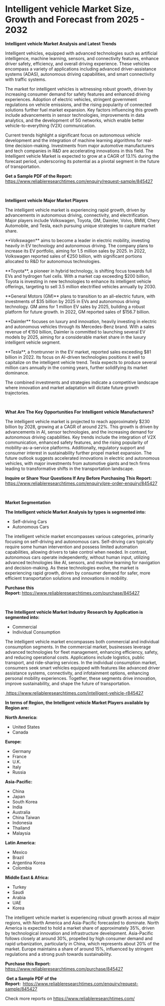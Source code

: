 <p><h1>Intelligent vehicle Market Size, Growth and Forecast from 2025 - 2032</h1></p><p><strong>Intelligent vehicle Market Analysis and Latest Trends</strong></p>
<p><p>Intelligent vehicles, equipped with advanced technologies such as artificial intelligence, machine learning, sensors, and connectivity features, enhance driver safety, efficiency, and overall driving experience. These vehicles encompass a variety of applications including advanced driver-assistance systems (ADAS), autonomous driving capabilities, and smart connectivity with traffic systems.</p><p>The market for intelligent vehicles is witnessing robust growth, driven by increasing consumer demand for safety features and enhanced driving experiences. Adoption of electric vehicles, stringent government regulations on vehicle emissions, and the rising popularity of connected solutions further fuel market expansion. Key factors influencing this growth include advancements in sensor technologies, improvements in data analytics, and the development of 5G networks, which enable better vehicle-to-everything (V2X) communication.</p><p>Current trends highlight a significant focus on autonomous vehicle development and the integration of machine learning algorithms for real-time decision-making. Investments from major automotive manufacturers and tech companies in R&D are accelerating innovations in this field. The Intelligent vehicle Market is expected to grow at a CAGR of 13.1% during the forecast period, underscoring its potential as a pivotal segment in the future of transportation.</p></p>
<p><strong>Get a Sample PDF of the Report:&nbsp;</strong> <a href="https://www.reliableresearchtimes.com/enquiry/request-sample/845427?utm_campaign=3548&utm_medium=2&utm_source=Github&utm_content=ia&utm_term=30032025&utm_id=intelligent-vehicle">https://www.reliableresearchtimes.com/enquiry/request-sample/845427</a></p>
<p>&nbsp;</p>
<p><strong>Intelligent vehicle Major Market Players</strong></p>
<p><p>The intelligent vehicle market is experiencing rapid growth, driven by advancements in autonomous driving, connectivity, and electrification. Major players include Volkswagen, Toyota, GM, Daimler, Volvo, BMW, Chery Automobile, and Tesla, each pursuing unique strategies to capture market share.</p><p>**Volkswagen** aims to become a leader in electric mobility, investing heavily in EV technology and autonomous driving. The company plans to increase its EV portfolio, aiming for 1.5 million sales by 2025. In 2022, Volkswagen reported sales of €250 billion, with significant portions allocated to R&D for autonomous technologies.</p><p>**Toyota**, a pioneer in hybrid technology, is shifting focus towards full EVs and hydrogen fuel cells. With a market cap exceeding $200 billion, Toyota is investing in new technologies to enhance its intelligent vehicle offerings, targeting to sell 3.5 million electrified vehicles annually by 2030.</p><p>**General Motors (GM)** plans to transition to an all-electric future, with investments of $35 billion by 2025 in EVs and autonomous driving technology. GM aims for 1 million EV sales by 2025, building a robust platform for future growth. In 2022, GM reported sales of $156.7 billion.</p><p>**Daimler** focuses on luxury and innovation, heavily investing in electric and autonomous vehicles through its Mercedes-Benz brand. With a sales revenue of €150 billion, Daimler is committed to launching several EV models by 2025, aiming for a considerable market share in the luxury intelligent vehicle segment.</p><p>**Tesla**, a frontrunner in the EV market, reported sales exceeding $81 billion in 2022. Its focus on AI-driven technologies positions it well to capitalize on the intelligent vehicle trend. Tesla expects to produce several million cars annually in the coming years, further solidifying its market dominance.</p><p>The combined investments and strategies indicate a competitive landscape where innovation and market adaptation will dictate future growth trajectories.</p></p>
<p>&nbsp;</p>
<p><strong>What Are The Key Opportunities For Intelligent vehicle Manufacturers?</strong></p>
<p><p>The intelligent vehicle market is projected to reach approximately $230 billion by 2028, growing at a CAGR of around 22%. This growth is driven by advancements in AI, sensor technologies, and the increasing demand for autonomous driving capabilities. Key trends include the integration of V2X communication, enhanced safety features, and the rising popularity of mobility-as-a-service platforms. Additionally, regulatory support and consumer interest in sustainability further propel market expansion. The future outlook suggests accelerated innovations in electric and autonomous vehicles, with major investments from automotive giants and tech firms leading to transformative shifts in the transportation landscape.</p></p>
<p><strong>Inquire or Share Your Questions If Any Before Purchasing This Report:</strong> <a href="https://www.reliableresearchtimes.com/enquiry/pre-order-enquiry/845427?utm_campaign=3548&utm_medium=2&utm_source=Github&utm_content=ia&utm_term=30032025&utm_id=intelligent-vehicle">https://www.reliableresearchtimes.com/enquiry/pre-order-enquiry/845427</a></p>
<p>&nbsp;</p>
<p><strong>Market Segmentation</strong></p>
<p><strong>The Intelligent vehicle Market Analysis by types is segmented into:</strong></p>
<p><ul><li>Self-driving Cars</li><li>Autonomous Cars</li></ul></p>
<p><p>The intelligent vehicle market encompasses various categories, primarily focusing on self-driving and autonomous cars. Self-driving cars typically require some human intervention and possess limited automation capabilities, allowing drivers to take control when needed. In contrast, autonomous cars operate independently, without human input, utilizing advanced technologies like AI, sensors, and machine learning for navigation and decision-making. As these technologies evolve, the market is experiencing rapid growth, driven by consumer demand for safer, more efficient transportation solutions and innovations in mobility.</p></p>
<p><strong>Purchase this Report:&nbsp;</strong><a href="https://www.reliableresearchtimes.com/purchase/845427?utm_campaign=3548&utm_medium=2&utm_source=Github&utm_content=ia&utm_term=30032025&utm_id=intelligent-vehicle">https://www.reliableresearchtimes.com/purchase/845427</a></p>
<p>&nbsp;</p>
<p><strong>The Intelligent vehicle Market Industry Research by Application is segmented into:</strong></p>
<p><ul><li>Commercial</li><li>Individual Consumption</li></ul></p>
<p><p>The intelligent vehicle market encompasses both commercial and individual consumption segments. In the commercial market, businesses leverage advanced technologies for fleet management, enhancing efficiency, safety, and reducing operational costs. Applications include logistics, public transport, and ride-sharing services. In the individual consumption market, consumers seek smart vehicles equipped with features like advanced driver assistance systems, connectivity, and infotainment options, enhancing personal mobility experiences. Together, these segments drive innovation, improve sustainability, and shape the future of transportation.</p></p>
<p><a href="https://www.reliableresearchtimes.com/intelligent-vehicle-r845427?utm_campaign=3548&utm_medium=2&utm_source=Github&utm_content=ia&utm_term=30032025&utm_id=intelligent-vehicle">&nbsp;https://www.reliableresearchtimes.com/intelligent-vehicle-r845427</a></p>
<p><strong>In terms of Region, the Intelligent vehicle Market Players available by Region are:</strong></p>
<p>
    <p> <strong> North America: </strong>
        <ul>
            <li>United States</li>
            <li>Canada</li>
        </ul>
        </p> 
    <p> <strong> Europe: </strong>
        <ul>
            <li>Germany</li>
            <li>France</li>
            <li>U.K.</li>
            <li>Italy</li>
            <li>Russia</li>
        </ul>
        </p> 
    <p> <strong> Asia-Pacific: </strong>
        <ul>
            <li>China</li>
            <li>Japan</li>
            <li>South Korea</li>
            <li>India</li>
            <li>Australia</li>
            <li>China Taiwan</li>
            <li>Indonesia</li>
            <li>Thailand</li>
            <li>Malaysia</li>
        </ul>
        </p> 
    <p> <strong> Latin America: </strong>
        <ul>
            <li>Mexico</li>
            <li>Brazil</li>
            <li>Argentina Korea</li>
            <li>Colombia</li>
        </ul>
        </p> 
    <p> <strong> Middle East & Africa: </strong>
        <ul>
            <li>Turkey</li>
            <li>Saudi</li>
            <li>Arabia</li>
            <li>UAE</li>
            <li>Korea</li>
        </ul>
    </p>
    </p>
<p><p>The intelligent vehicle market is experiencing robust growth across all major regions, with North America and Asia-Pacific forecasted to dominate. North America is expected to hold a market share of approximately 35%, driven by technological innovation and infrastructure development. Asia-Pacific follows closely at around 30%, propelled by high consumer demand and rapid urbanization, particularly in China, which represents about 20% of the market. Europe maintains a share of around 15%, influenced by stringent regulations and a strong push towards sustainability.</p></p>
<p><strong>Purchase this Report: </strong><a href="https://www.reliableresearchtimes.com/purchase/845427?utm_campaign=3548&utm_medium=2&utm_source=Github&utm_content=ia&utm_term=30032025&utm_id=intelligent-vehicle">https://www.reliableresearchtimes.com/purchase/845427</a></p>
<p>&nbsp;<strong>Get a Sample PDF of the Report:&nbsp;&nbsp;</strong><a href="https://www.reliableresearchtimes.com/enquiry/request-sample/845427?utm_campaign=3548&utm_medium=2&utm_source=Github&utm_content=ia&utm_term=30032025&utm_id=intelligent-vehicle">https://www.reliableresearchtimes.com/enquiry/request-sample/845427</a></p>
<p><strong></strong></p>
<p>Check more reports on <a href="https://www.reliableresearchtimes.com/?utm_campaign=3548&utm_medium=2&utm_source=Github&utm_content=ia&utm_term=30032025&utm_id=intelligent-vehicle">https://www.reliableresearchtimes.com/</a></p>